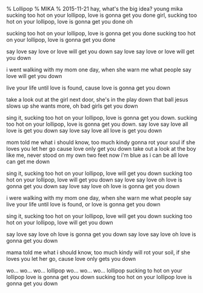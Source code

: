 % Lollipop
% MIKA
% 2015-11-21
hay, what's the big idea?
young mika
sucking too hot on your lollipop,
love is gonna get you done
girl, sucking too hot on your lollipop,
love is gonna get you done
oh

sucking too hot on your lollipop,
love is gonna get you done
sucking too hot on your lollipop,
love is gonna get you done

say love say love or love will get you down
say love say love or love will get you down

i went walking with my mom one day,
when she warn me what people say
love will get you down

live your life until love is found,
cause love is gonna get you down

take a look out at the girl next door,
she's in the play down that ball
jesus slows up she wants more,
oh bad girls get you down

sing it,
sucking too hot on your lollipop,
love is gonna get you down.
sucking too hot on your lollipop,
love is gonna get you down.
say love say love
all love is get you down
say love say love
all love is get you down

mom told me what i should know, 
too much kindy gonna rot your soul
if she loves you let her go
cause love only get you down
take out a look at the boy like me,
never stood on my own two feet
now i'm blue as i can be
all love can get me down

sing it,
sucking too hot on your lollipop,
love will get you down
sucking too hot on your lollipop,
love will get you down
say love say love oh love is gonna get you down
say love say love oh love is gonna get you down

i were walking with my mom one day,
when she warn me what people say
live your life until love is found,
or love is gonna get you down

sing it,
sucking too hot on your lollipop,
love will get you down
sucking too hot on your lollipop,
love will get you down

say love say love oh love is gonna get you down
say love say love oh love is gonna get you down

mama told me what i should know,
too much kindy will rot your soil,
if she loves you let her go,
cause love only gets you down

wo... wo... wo... lollipop
wo... wo... wo... lollipop
sucking to hot on your lollipop
love is gonna get you down
sucking too hot on your lollipop
love is gonna get you down